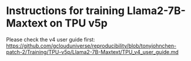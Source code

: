 # Instructions for training Llama2-7B-Maxtext on TPU v5p

Please check the v4 user guide first: https://github.com/gclouduniverse/reproducibility/blob/tonyjohnchen-patch-2/Training/TPU-v5p/Llama2-7B-Maxtext/TPU_v4_user_guide.md
